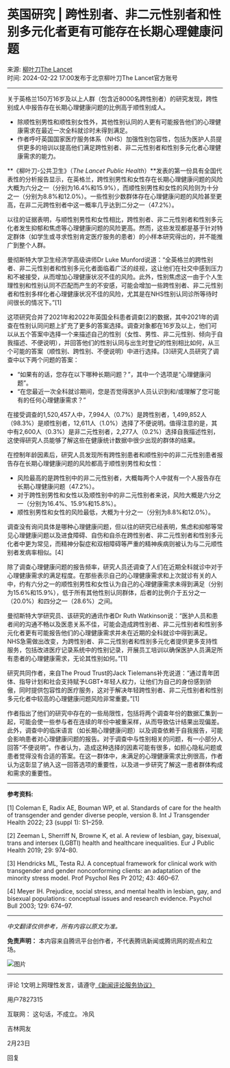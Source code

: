 # 英国研究 | 跨性别者、非二元性别者和性别多元化者更有可能存在长期心理健康问题

来源: [柳叶刀The Lancet](https://news.qq.com/omn/author/8QMd33tb6YwUvDvc)  
时间: 2024-02-22 17:00发布于北京柳叶刀The Lancet官方账号

---

关于英格兰150万16岁及以上人群（包含近8000名跨性别者）的研究发现，跨性别成人中报告存在长期心理健康问题的比例高于顺性别成人。

- 除顺性别男性和顺性别女性外，其他性别认同的人更有可能报告他们的心理健康需求在最近一次全科就诊时未得到满足。
- 作者呼吁英国国家医疗服务体系（NHS）加强性别包容性，包括为医护人员提供更多的培训以提高他们满足跨性别者、非二元性别者和性别多元化者心理健康需求的能力。

**《柳叶刀-公共卫生》（_The Lancet Public Health_）**发表的第一份具有全国代表性的分析报告显示，在英格兰，跨性别男性和女性存在长期心理健康问题的风险大概为六分之一（分别为16.4%和15.9%），而顺性别男性和女性的风险则为十分之一（分别为8.8%和12.0%）。一些性别少数群体存在心理健康问题的风险甚至更高，在非二元跨性别者中这一概率几乎达到二分之一（47.2%）。

以往的证据表明，与顺性别男性和女性相比，跨性别者、非二元性别者和性别多元化者发生抑郁和焦虑等心理健康问题的风险更高。然而，这些发现都是基于针对特定群体（如学生或寻求性别肯定医疗服务的患者）的小样本研究得出的，并不能推广到整个人群。

曼彻斯特大学卫生经济学高级讲师Dr Luke Munford说道：“全英格兰的跨性别者、非二元性别者和性别多元化者面临着广泛的歧视，这让他们在社交中感到压力和不被接受，从而增加心理健康状况不佳的风险。此外，性别焦虑这一由于个人生理性别和性别认同不匹配而产生的不安感，可能会增加一些跨性别者、非二元性别者和性别多样化者心理健康状况不佳的风险，尤其是在NHS性别认同诊所等待时间很长的情况下。”\[1\]

这项研究合并了2021年和2022年英国全科患者调查\[2\]的数据，其中2021年的调查在性别认同问题上扩充了更多的答案选择。调查对象都在16岁及以上，他们可以从五个答案中选择一个来描述自己的性别（女性、男性、非二元性别、倾向于自我描述、不便说明），并回答他们的性别认同与出生时登记的性别相比如何，从三个可能的答案（顺性别、跨性别、不便说明）中进行选择。\[3\]研究人员研究了调查中以下两个问题的答案：

- “如果有的话，您存在以下哪种长期问题？”，其中一个选项是“心理健康问题”。
- “在您最近一次全科就诊期间，您是否觉得医护人员认识到和/或理解了您可能有的任何心理健康需求？”

在接受调查的1,520,457人中，7,994人（0.7%）是跨性别者，1,499,852人（98.3%）是顺性别者，12,611人（1.0%）选择了不便说明。值得注意的是，其中有2,600人（0.3%）是非二元性别者，2,277人（0.2%）选择自我描述性别，这使得研究人员能够了解这些在健康统计数据中很少出现的群体的结果。

在控制年龄因素后，研究人员发现所有跨性别患者和顺性别中的非二元性别患者报告存在长期心理健康问题的风险都高于顺性别男性和女性：

- 风险最高的是跨性别中的非二元性别者，大概每两个人中就有一个人报告存在长期心理健康问题（47.2%）。
- 对于跨性别男性和女性以及顺性别中的非二元性别者来说，风险大概是六分之一（分别为16.4%、15.9%和15.8%）。
- 顺性别男性和女性的风险最低，大概为十分之一（分别为8.8%和12.0%）。

调查没有询问具体是哪种心理健康问题，但以往的研究已经表明，焦虑和抑郁等常见心理健康问题以及进食障碍、自伤和自杀在跨性别者、非二元性别者和性别多元化者中更为常见，而精神分裂症和双相障碍等严重的精神疾病则被认为与二元顺性别者发病率相似。\[4\]

除了调查心理健康问题的报告频率，研究人员还调查了人们在近期全科就诊中对于心理健康需求的满足程度。在那些表示自己的心理健康需求和上次就诊有关的人中，约有六分之一的顺性别男性和女性认为自己的心理健康需求未得到满足（分别为15.6%和15.9%），低于所有其他性别认同群体，后者的比例介于五分之一（20.0%）和四分之一（28.6%）之间。

曼彻斯特大学研究员、该研究的通讯作者Dr Ruth Watkinson说：“医护人员和患者间的沟通不畅以及医患关系不佳，可能会造成跨性别者、非二元性别者和性别多元化者更有可能报告他们的心理健康需求并未在近期的全科就诊中得到满足。NHS急需做出改变，为跨性别者、非二元性别者和性别多元化者提供更多支持性服务，包括改进医疗记录系统中的性别记录，开展员工培训以确保医护人员满足所有患者的心理健康需求，无论其性别如何。”\[1\]

研究共同作者，来自The Proud Trust的Jack Tielemans补充说道：“通过青年团体、指导计划和社会支持赋予LGBT+年轻人权力，让他们为自己的身份感到骄傲，同时提供包容性的医疗服务，这对于解决年轻跨性别者、非二元性别者和性别多元化者中较高的心理健康问题风险非常重要。”\[1\]

作者指出了他们的研究中存在的一些局限性，包括将两个调查年份的数据汇集到一起，可能会使一些参与者在连续的年份中被重采样，从而导致估计结果出现偏差。此外，调查中的临床语言（如长期心理健康问题）以及调查依赖于自我报告，可能会影响患者对心理健康问题的报告。对于调查中与性别相关的问题，有一小部分人回答“不便说明”。作者认为，造成这种选择的因素可能有很多，如担心隐私问题或患者觉得没有合适的答案。在这一群体中，未满足的心理健康需求比例很高，作者认为这彰显了纳入这一回答选项的重要性，以及进一步研究了解这一患者群体构成和需求的重要性。

---

**参考资料:**

\[1\] Coleman E, Radix AE, Bouman WP, et al. Standards of care for the health of transgender and gender diverse people, version 8. Int J Transgender Health 2022; 23 (suppl 1): S1–259.

\[2\] Zeeman L, Sherriff N, Browne K, et al. A review of lesbian, gay, bisexual, trans and intersex (LGBTI) health and healthcare inequalities. Eur J Public Health 2019; 29: 974–80.

\[3\] Hendricks ML, Testa RJ. A conceptual framework for clinical work with transgender and gender nonconforming clients: an adaptation of the minority stress model. Prof Psychol Res Pr 2012; 43: 460–67.

\[4\] Meyer IH. Prejudice, social stress, and mental health in lesbian, gay, and bisexual populations: conceptual issues and research evidence. Psychol Bull 2003; 129: 674–97.

---

_中文翻译仅供参考，所有内容以原文为准。_

**免责声明：** 本内容来自腾讯平台创作者，不代表腾讯新闻或腾讯网的观点和立场。

![图片](https://inews.gtimg.com/newsapp_bt/0/1012205723968_6694/0)

---

评论 1文明上网理性发言，请遵守[《新闻评论服务协议》](https://new.qq.com/static/coralinfo.htm)

用户7827315

互联网： 这句话，不成立。 冷风

吉林网友

2月23日

回复